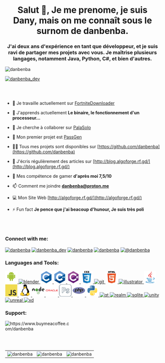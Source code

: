 <h1 align="center">Salut 👋, Je me prenome, je suis Dany, mais on me connaît sous le surnom de danbenba.</h1>
<h3 align="center">J'ai deux ans d'expérience en tant que développeur, et je suis ravi de partager mes projets avec vous. Je maîtrise plusieurs langages, notamment Java, Python, C#, et bien d'autres.</h3>

<p align="left"> <img src="https://komarev.com/ghpvc/?username=danbenba&label=Profile%20views&color=0e75b6&style=flat" alt="danbenba" /> </p>

<p align="left"> <a href="https://twitter.com/danbenba_dev" target="blank"><img src="https://img.shields.io/twitter/follow/danbenba_dev?logo=twitter&style=for-the-badge" alt="danbenba_dev" /></a> </p>

<br><br>

- 🔭 Je travaille actuellement sur [FortniteDownloader](https://github.com/danbenba/fortnitedownloader)

- 🌱 J'apprends actuellement **Le binaire, le fonctionnement d'un processeur...**

- 👯 Je cherche à collaborer sur [PalaSolo](https://github.com/palasolo/palasolo/)

- 🥇 Mon premier projet est [PassGen](https://github.com/danbenba/passgen)

- 👨‍💻 Tous mes projets sont disponibles sur [https://github.com/danbenba](https://github.com/danbenba)

- 📝 J'écris régulièrement des articles sur [http://blog.algoforge.rf.gd/](http://blog.algoforge.rf.gd/)

- 👾 Mes compétence de gamer **d'après moi 7,5/10**

- 📫 Comment me joindre **danbenba@proton.me**

- 💻 Mon Site Web [http://algoforge.rf.gd/](http://algoforge.rf.gd/)

- ⚡ Fun fact **Je pence que j'ai beacoup d'hunour, Je suis très poli**
  
<br><br>

<h3 align="left">Connect with me:</h3>
<p align="left">
<a href="https://dev.to/danbenba" target="blank"><img align="center" src="https://raw.githubusercontent.com/rahuldkjain/github-profile-readme-generator/master/src/images/icons/Social/devto.svg" alt="danbenba" height="30" width="40" /></a>
<a href="https://twitter.com/danbenba_dev" target="blank"><img align="center" src="https://raw.githubusercontent.com/rahuldkjain/github-profile-readme-generator/master/src/images/icons/Social/twitter.svg" alt="danbenba_dev" height="30" width="40" /></a>
<a href="https://instagram.com/danbenba" target="blank"><img align="center" src="https://raw.githubusercontent.com/rahuldkjain/github-profile-readme-generator/master/src/images/icons/Social/instagram.svg" alt="danbenba" height="30" width="40" /></a>
<a href="https://www.youtube.com/c/danbenba" target="blank"><img align="center" src="https://raw.githubusercontent.com/rahuldkjain/github-profile-readme-generator/master/src/images/icons/Social/youtube.svg" alt="danbenba" height="30" width="40" /></a>
<a href="https://www.hackerearth.com/@danbenba" target="blank"><img align="center" src="https://raw.githubusercontent.com/rahuldkjain/github-profile-readme-generator/master/src/images/icons/Social/hackerearth.svg" alt="@danbenba" height="30" width="40" /></a>
</p>

<h3 align="left">Languages and Tools:</h3>
<p align="left"> <a href="https://developer.android.com" target="_blank" rel="noreferrer"> <img src="https://raw.githubusercontent.com/devicons/devicon/master/icons/android/android-original-wordmark.svg" alt="android" width="40" height="40"/> </a> <a href="https://www.blender.org/" target="_blank" rel="noreferrer"> <img src="https://download.blender.org/branding/community/blender_community_badge_white.svg" alt="blender" width="40" height="40"/> </a> <a href="https://www.cprogramming.com/" target="_blank" rel="noreferrer"> <img src="https://raw.githubusercontent.com/devicons/devicon/master/icons/c/c-original.svg" alt="c" width="40" height="40"/> </a> <a href="https://www.w3schools.com/cpp/" target="_blank" rel="noreferrer"> <img src="https://raw.githubusercontent.com/devicons/devicon/master/icons/cplusplus/cplusplus-original.svg" alt="cplusplus" width="40" height="40"/> </a> <a href="https://www.w3schools.com/cs/" target="_blank" rel="noreferrer"> <img src="https://raw.githubusercontent.com/devicons/devicon/master/icons/csharp/csharp-original.svg" alt="csharp" width="40" height="40"/> </a> <a href="https://www.w3schools.com/css/" target="_blank" rel="noreferrer"> <img src="https://raw.githubusercontent.com/devicons/devicon/master/icons/css3/css3-original-wordmark.svg" alt="css3" width="40" height="40"/> </a> <a href="https://git-scm.com/" target="_blank" rel="noreferrer"> <img src="https://www.vectorlogo.zone/logos/git-scm/git-scm-icon.svg" alt="git" width="40" height="40"/> </a> <a href="https://www.w3.org/html/" target="_blank" rel="noreferrer"> <img src="https://raw.githubusercontent.com/devicons/devicon/master/icons/html5/html5-original-wordmark.svg" alt="html5" width="40" height="40"/> </a> <a href="https://www.adobe.com/in/products/illustrator.html" target="_blank" rel="noreferrer"> <img src="https://www.vectorlogo.zone/logos/adobe_illustrator/adobe_illustrator-icon.svg" alt="illustrator" width="40" height="40"/> </a> <a href="https://www.java.com" target="_blank" rel="noreferrer"> <img src="https://raw.githubusercontent.com/devicons/devicon/master/icons/java/java-original.svg" alt="java" width="40" height="40"/> </a> <a href="https://developer.mozilla.org/en-US/docs/Web/JavaScript" target="_blank" rel="noreferrer"> <img src="https://raw.githubusercontent.com/devicons/devicon/master/icons/javascript/javascript-original.svg" alt="javascript" width="40" height="40"/> </a> <a href="https://www.linux.org/" target="_blank" rel="noreferrer"> <img src="https://raw.githubusercontent.com/devicons/devicon/master/icons/linux/linux-original.svg" alt="linux" width="40" height="40"/> </a> <a href="https://nodejs.org" target="_blank" rel="noreferrer"> <img src="https://raw.githubusercontent.com/devicons/devicon/master/icons/nodejs/nodejs-original-wordmark.svg" alt="nodejs" width="40" height="40"/> </a> <a href="https://www.oracle.com/" target="_blank" rel="noreferrer"> <img src="https://raw.githubusercontent.com/devicons/devicon/master/icons/oracle/oracle-original.svg" alt="oracle" width="40" height="40"/> </a> <a href="https://www.photoshop.com/en" target="_blank" rel="noreferrer"> <img src="https://raw.githubusercontent.com/devicons/devicon/master/icons/photoshop/photoshop-line.svg" alt="photoshop" width="40" height="40"/> </a> <a href="https://www.php.net" target="_blank" rel="noreferrer"> <img src="https://raw.githubusercontent.com/devicons/devicon/master/icons/php/php-original.svg" alt="php" width="40" height="40"/> </a> <a href="https://www.python.org" target="_blank" rel="noreferrer"> <img src="https://raw.githubusercontent.com/devicons/devicon/master/icons/python/python-original.svg" alt="python" width="40" height="40"/> </a> <a href="https://www.qt.io/" target="_blank" rel="noreferrer"> <img src="https://upload.wikimedia.org/wikipedia/commons/0/0b/Qt_logo_2016.svg" alt="qt" width="40" height="40"/> </a> <a href="https://realm.io/" target="_blank" rel="noreferrer"> <img src="https://raw.githubusercontent.com/bestofjs/bestofjs-webui/8665e8c267a0215f3159df28b33c365198101df5/public/logos/realm.svg" alt="realm" width="40" height="40"/> </a> <a href="https://www.sqlite.org/" target="_blank" rel="noreferrer"> <img src="https://www.vectorlogo.zone/logos/sqlite/sqlite-icon.svg" alt="sqlite" width="40" height="40"/> </a> <a href="https://unity.com/" target="_blank" rel="noreferrer"> <img src="https://www.vectorlogo.zone/logos/unity3d/unity3d-icon.svg" alt="unity" width="40" height="40"/> </a> <a href="https://unrealengine.com/" target="_blank" rel="noreferrer"> <img src="https://raw.githubusercontent.com/kenangundogan/fontisto/036b7eca71aab1bef8e6a0518f7329f13ed62f6b/icons/svg/brand/unreal-engine.svg" alt="unreal" width="40" height="40"/> </a> <a href="https://www.adobe.com/products/xd.html" target="_blank" rel="noreferrer"> <img src="https://cdn.worldvectorlogo.com/logos/adobe-xd.svg" alt="xd" width="40" height="40"/> </a> </p>

<h3 align="left">Support:</h3>
<p><a href="https://www.buymeacoffee.com/https://www.buymeacoffee.com/danbenba"> <img align="left" src="https://cdn.buymeacoffee.com/buttons/v2/default-yellow.png" height="50" width="210" alt="https://www.buymeacoffee.com/danbenba" /></a></p><br><br>

<br><br>

<table>
  <tr>
    <td><img src="https://github-readme-stats.vercel.app/api/top-langs?username=danbenba&show_icons=true&locale=en&layout=compact" alt="danbenba" /></td>
    <td><img src="https://github-readme-stats.vercel.app/api?username=danbenba&show_icons=true&locale=en" alt="danbenba" /></td>
    <td><img src="https://github-readme-streak-stats.herokuapp.com/?user=danbenba&" alt="danbenba" /></td>
  </tr>
</table>
